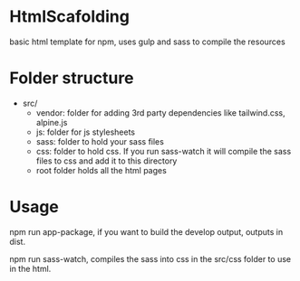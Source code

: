 # HtmlScafolding
basic html template for npm, uses gulp and sass to compile the resources



# Folder structure

* src/
  * vendor: folder for adding 3rd party dependencies like tailwind.css, alpine.js
  * js: folder for js stylesheets
  * sass: folder to hold your sass files
  * css: folder to hold css. If you run sass-watch it will compile the sass files to css and add it to this directory
  * root folder holds all the html pages

# Usage

npm run app-package, if you want to build the develop output, outputs in dist.

npm run sass-watch, compiles the sass into css in the src/css folder to use in the html.